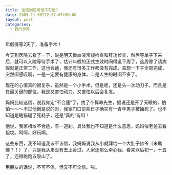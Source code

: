 ```yaml
---
title: 迷信到底可信不可信?
date: 2005-11-08T12:37:07+00:00
layout: post
categories:
  - 我的世界
---
```


年假得等2天了，准备手术！

今天到医院去看了一下，说是明天做血液常规检查和肝功检查，然后等单子下来后，就可以入院等待手术了，估计年假的正式生效时间得道下周了，这周除了请病假就是正常工作，这也合适，我还有很多工作都没有完成，真想一下子全部完成，突然间感叹啊，一是一定要有健康的身体，二是人生的时间不多了。

现在的心情真的很复杂，虽然是一个小手术，但是呢，还是头一次动刀子，而且是在最关键的部位，我是又害怕动刀，又害怕以后会复发。

妈妈比较迷信，说我肯定“不合适”了，找了个算命先生，据说还是开了天眼的，怕怕～～～不过他倒是说的对，我家门口前些日子确实有一青年男子被捅死了。也不知道是瞎猫碰了死耗子，还是“真的”有料！

他说，我家祖坟不合适，有一道刹，具体我也不知道是什么意思，妈妈催老爸去看祖坟。呵呵。好玩啊。

这些东西，我不知道我该不该信，我妈妈说我从小就拜给一个大肚子佛爷（米勒佛？！）了，只是我从来没有去上香过，人家还那么牵心我。看来以后初一，十五了，还得跑跑五泉山了。

用朋友的话说，不可不信，但又不可全信。唉。